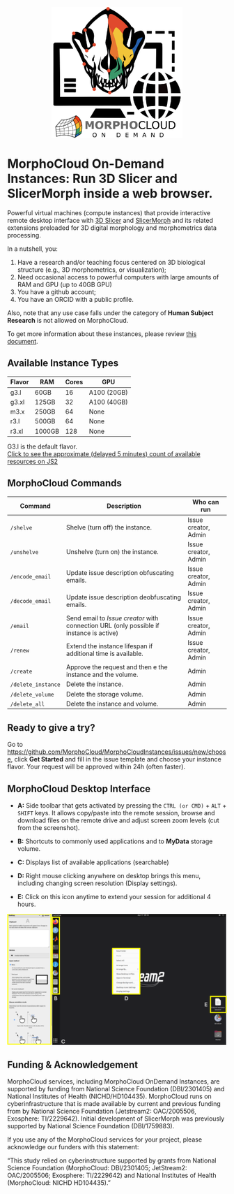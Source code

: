 <p align="center" >  <img src="https://raw.githubusercontent.com/MorphoCloud/MorphoCloudInstances/main/MC_Logo.png" alt="SlicerMorph on the cloud" width="300"></p>

# MorphoCloud On-Demand Instances: Run 3D Slicer and SlicerMorph inside a web browser.

Powerful virtual machines (compute instances) that provide interactive remote
desktop interface with [3D Slicer](https://download.slicer.org) and
[SlicerMorph](https://SlicerMorph.org) and its related extensions preloaded for 3D digital morphology and morphometrics data processing.

In a nutshell, you:

1. Have a research and/or teaching focus centered on 3D biological structure
   (e.g., 3D morphometrics, or visualization);
2. Need occasional access to powerful computers with large amounts of RAM and GPU (up to 40GB GPU)
3. You have a github account;
4. You have an ORCID with a public profile.

Also, note that any use case falls under the category of **Human Subject Research** is not allowed on MorphoCloud.

To get more information about these instances, please review
[this document](https://docs.google.com/document/d/1WRds-QWnDK1MnmEhGUPyBgjE9hitiddcElAPWiAYRg4/edit#heading=h.b0yi3m7wlfk8).

## Available Instance Types

|Flavor|RAM   |Cores|GPU  |
|------|------|-----|-----|
|g3.l  |60GB  |16   |A100 (20GB)|
|g3.xl |125GB |32   |A100 (40GB)|
|m3.x  |250GB |64   |None|
|r3.l  |500GB |64   |None|
|r3.xl |1000GB|128  |None|

G3.l is the default flavor. <br>
[Click to see the approximate (delayed 5 minutes) count of available resources on JS2](https://docs.jetstream-cloud.org/overview/status/#availability-of-scarce-resources)

## MorphoCloud Commands 

| Command            | Description                                                                                       | Who can run          |
| ------------------ | ------------------------------------------------------------------------------------------------- | -------------------- |
| `/shelve`          | Shelve (turn off) the instance.                                                                   | Issue creator, Admin |
| `/unshelve`        | Unshelve (turn on) the instance.                                                                  | Issue creator, Admin |
| `/encode_email`    | Update issue description obfuscating emails.                                                      | Issue creator, Admin |
| `/decode_email`    | Update issue description deobfuscating emails.                                                    | Issue creator, Admin |
| `/email`           | Send email to _Issue creator_ with connection URL (only possible if instance is active)           | Issue creator, Admin |
| `/renew`           | Extend the instance lifespan if additional time is available.                                     | Issue creator, Admin |
| `/create`          | Approve the request and then e the instance and the volume.                                       | Admin                |
| `/delete_instance` | Delete the instance.                                                                              | Admin                |
| `/delete_volume`   | Delete the storage volume.                                                                        | Admin                |
| `/delete_all`      | Delete the instance and volume.                                                                   | Admin                |

## Ready to give a try?

Go to https://github.com/MorphoCloud/MorphoCloudInstances/issues/new/choose,
click **Get Started** and fill in the issue template and choose your instance flavor. Your request will be
approved within 24h (often faster).

## MorphoCloud Desktop Interface

- **A:** Side toolbar that gets activated by pressing the `CTRL (or CMD)` +
  `ALT` + `SHIFT` keys. It allows copy/paste into the remote session, browse and
  download files on the remote drive and adjust screen zoom levels (cut from the
  screenshot).
- **B:** Shortcuts to commonly used applications and to **MyData** storage
  volume.

- **C:** Displays list of available applications (searchable)

- **D:** Right mouse clicking anywhere on desktop brings this menu, including
  changing screen resolution (Display settings).

- **E:** Click on this icon anytime to extend your session for additional 4
  hours.

<p align="center">
  <img src="https://github.com/MorphoCloud/MorphoCloudInstances/blob/main/MCI_Desktop.png" />
</p>

## Funding & Acknowledgement

MorphoCloud services, including MorphoCloud OnDemand Instances, are supported by
funding from National Science Foundation (DBI/2301405) and National Institutes
of Health (NICHD/HD104435). MorphoCloud runs on cyberinfrastructure that is made
available by current and previous funding from by National Science Foundation
(Jetstream2: OAC/2005506, Exosphere: TI/2229642). Initial development of
SlicerMorph was previously supported by National Science Foundation
(DBI/1759883).

If you use any of the MorphoCloud services for your project, please acknowledge
our funders with this statement:

“This study relied on cyberinstructure supported by grants from National Science
Foundation (MorphoCloud: DBI/2301405; JetStream2: OAC/2005506; Exosphere:
TI/2229642) and National Institutes of Health (MorphoCloud: NICHD HD104435).”
